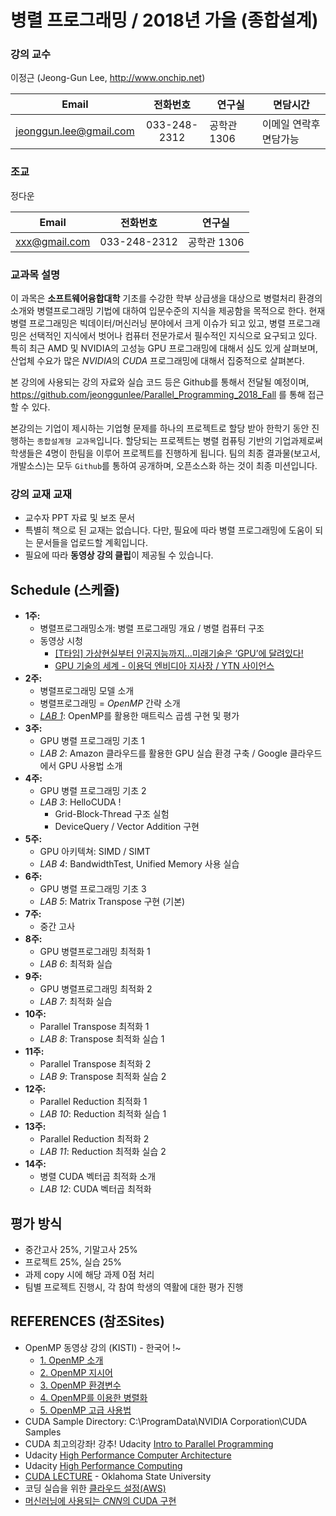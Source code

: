 # 병렬 프로그래밍 / 2018년 가을 (종합설계)

### 강의 교수
 이정근 (Jeong-Gun Lee, http://www.onchip.net)
 
| Email | 전화번호 | 연구실 | 면담시간 |
| :---: | :---: | ------ | ----- |
| jeonggun.lee@gmail.com | 033-248-2312 | 공학관 1306 | 이메일 연락후 면담가능 |

### 조교
 정다운

| Email | 전화번호 | 연구실 |
| :---: | :---: | ------ |
| xxx@gmail.com | 033-248-2312 | 공학관 1306 |

### 교과목 설명
이 과목은 **소프트웨어융합대학** 기초를 수강한 학부 상급생을 대상으로 병렬처리 환경의 소개와 병렬프로그래밍 기법에 대하여 입문수준의 지식을 제공함을 목적으로 한다. 현재 병렬 프로그래밍은 빅데이터/머신러닝 분야에서 크게 이슈가 되고 있고, 병렬 프로그래밍은 선택적인 지식에서 벗어나 컴퓨터 전문가로서 필수적인 지식으로 요구되고 있다. 특히 최근 AMD 및 NVIDIA의 고성능 GPU 프로그래밍에 대해서 심도 있게 살펴보며, 산업체 수요가 많은 *NVIDIA*의 *CUDA* 프로그래밍에 대해서 집중적으로 살펴본다.

본 강의에 사용되는 강의 자료와 실습 코드 등은 Github를 통해서 전달될 예정이며, https://github.com/jeonggunlee/Parallel_Programming_2018_Fall 를 통해 접근할 수 있다.

본강의는 기업이 제시하는 기업형 문제를 하나의 프로젝트로 할당 받아 한학기 동안 진행하는 ```종합설계형 교과목```입니다. 할당되는 프로젝트는 병렬 컴퓨팅 기반의 기업과제로써 학생들은 4명이 한팀을 이루어 프로젝트를 진행하게 됩니다. 팀의 최종 결과물(보고서, 개발소스)는 모두 ```Github```를 통하여 공개하며, 오픈소스화 하는 것이 최종 미션입니다.

### 강의 교재 교재
  - 교수자 PPT 자료 및 보조 문서
  - 특별히 책으로 된 교재는 없습니다. 다만, 필요에 따라 병렬 프로그래밍에 도움이 되는 문서들을 업로드할 계획입니다.
  - 필요에 따라 **동영상 강의 클립**이 제공될 수 있습니다.
  
## Schedule (스케쥴)
  - **1주:**
    -	병렬프로그래밍소개: 병렬 프로그래밍 개요 / 병렬 컴퓨터 구조
    - 동영상 시청
        - [[T타임] 가상현실부터 인공지능까지…미래기술은 ‘GPU’에 달려있다!](https://www.youtube.com/watch?v=srLim-zAAIs)
        - [GPU 기술의 세계 - 이용덕 엔비디아 지사장 / YTN 사이언스](https://www.youtube.com/watch?v=34uW5k77AOA)
  - **2주:**
    - 병렬프로그래밍 모델 소개
    -	병렬프로그래밍 = *OpenMP* 간략 소개
    - *[LAB 1](https://github.com/jeonggunlee/Parallel_Programming_2018_Fall/blob/master/LAB/Lab1/openmp.md)*: OpenMP를 활용한 매트릭스 곱셈 구현 및 평가
  - **3주:**
    -	GPU 병렬 프로그래밍 기초 1
    - *LAB 2*: Amazon 클라우드를 활용한 GPU 실습 환경 구축 / Google 클라우드에서 GPU 사용법 소개
  - **4주:**
    -	GPU 병렬 프로그래밍 기초 2
    - *LAB 3*: HelloCUDA !
       - Grid-Block-Thread 구조 실험
       - DeviceQuery / Vector Addition 구현
  - **5주:**
    -	GPU 아키텍쳐: SIMD / SIMT
    - *LAB 4*: BandwidthTest, Unified Memory 사용 실습
  - **6주:**
    -	GPU 병렬 프로그래밍 기초 3
    - *LAB 5*: Matrix Transpose 구현 (기본)
  - **7주:**
    -	중간 고사
  - **8주:**
    -	GPU 병렬프로그래밍 최적화 1
    - *LAB 6*: 최적화 실습
  - **9주:**
    -	GPU 병렬프로그래밍 최적화 2
    - *LAB 7*: 최적화 실습
  - **10주:**
    -	Parallel Transpose 최적화 1
    - *LAB 8*: Transpose 최적화 실습 1
  - **11주:**
    -	Parallel Transpose 최적화 2
    - *LAB 9*: Transpose 최적화 실습 2
  - **12주:**
    -	Parallel Reduction 최적화 1
    - *LAB 10*: Reduction 최적화 실습 1
  - **13주:**
    -	Parallel Reduction 최적화 2
    - *LAB 11*: Reduction 최적화 실습 2
  - **14주:**
    -	병렬 CUDA 벡터곱 최적화 소개
    - *LAB 12*: CUDA 벡터곱 최적화 

## 평가 방식
  - 중간고사 25%, 기말고사 25%
  - 프로젝트 25%, 실습 25%
  - 과제 copy 시에 해당 과제 0점 처리
  - 팀별 프로젝트 진행시, 각 참여 학생의 역활에 대한 평가 진행

## REFERENCES (참조Sites)
  - OpenMP 동영상 강의 (KISTI) - 한국어 !~
     - [1. OpenMP 소개](https://www.youtube.com/watch?v=6rXJneScWFM)
     - [2. OpenMP 지시어](https://www.youtube.com/watch?v=_K8PTVYjDmc)
     - [3. OpenMP 환경변수](https://www.youtube.com/watch?v=LKrEWu_5dSQ&t=137s)
     - [4. OpenMP를 이용한 병렬화](https://www.youtube.com/watch?v=xuEo51976d8)
     - [5. OpenMP 고급 사용법](https://www.youtube.com/watch?v=LP3IuENi17M)
  - CUDA Sample Directory: C:\ProgramData\NVIDIA Corporation\CUDA Samples
  - CUDA 최고의강좌! 강추! Udacity [Intro to Parallel Programming](https://www.youtube.com/watch?v=F620ommtjqk&list=PLAwxTw4SYaPnFKojVQrmyOGFCqHTxfdv2)
  - Udacity [High Performance Computer Architecture](https://www.youtube.com/watch?v=tawb_aeYQ2g&list=PLAwxTw4SYaPmqpjgrmf4-DGlaeV0om4iP&index=1)
  - Udacity [High Performance Computing](https://www.youtube.com/watch?v=grD5en6_IiQ&list=PLAwxTw4SYaPk8NaXIiFQXWK6VPnrtMRXC)
  - [CUDA LECTURE](https://www.youtube.com/watch?v=sxhvmTveO2A) - Oklahoma State University
  - 코딩 실습을 위한 [클라우드 설정(AWS)](https://github.com/jeonggunlee/CUDATeaching/blob/master/gpu4cloud.md) 
  - [머신러닝에 사용되는 *CNN*의 CUDA 구현](https://sites.google.com/site/5kk73gpu2013/assignment/cnn)
